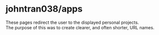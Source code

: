 # johntran038/apps
These pages redirect the user to the displayed personal projects.<br>
The purpose of this was to create clearer, and often shorter, URL names.
